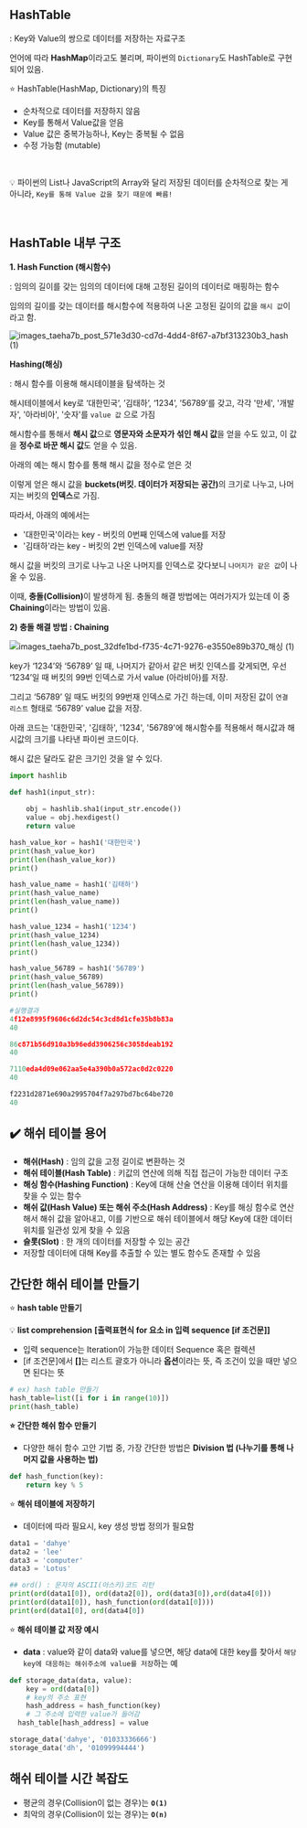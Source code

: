 ## HashTable

: Key와 Value의 쌍으로 데이터를 저장하는 자료구조

언어에 따라 **HashMap**이라고도 불리며, 파이썬의 `Dictionary`도 HashTable로 구현되어 있음.

⭐️ HashTable(HashMap, Dictionary)의 특징

- 순차적으로 데이터를 저장하지 않음
- Key를 통해서 Value값을 얻음
- Value 값은 중복가능하나, Key는 중복될 수 없음
- 수정 가능함 (mutable)

 

💡 파이썬의 List나 JavaScript의 Array와 달리
저장된 데이터를 순차적으로 찾는 게 아니라,
`Key를 통해 Value 값을 찾기 때문에 빠름!`

<br>

## HashTable 내부 구조

<b>1. Hash Function (해시함수)</b>

: 임의의 길이를 갖는 임의의 데이터에 대해 고정된 길이의 데이터로 매핑하는 함수

임의의 길이를 갖는 데이터를 해시함수에 적용하여 나온 고정된 길이의 값을 `해시 값`이라고 함.

![images_taeha7b_post_571e3d30-cd7d-4dd4-8f67-a7bf313230b3_hash (1)](https://user-images.githubusercontent.com/94473725/194716161-01a11960-c15d-40b0-98b9-d827fc51b1b9.png)



**Hashing(해싱)**

: 해시 함수를 이용해 해시테이블을 탐색하는 것

해시테이블에서 key로 ‘대한민국’, ’김태하’, ‘1234’, ’56789’를 갖고, 각각 '만세', '개발자', '아라비아', '숫자'를 `value 값` 으로 가짐

해시함수를 통해서 <b>해시 값</b>으로 <b>영문자와 소문자가 섞인 해시 값</b>을 얻을 수도 있고, 이 값을 <b>정수로 바꾼 해시 값</b>도 얻을 수 있음.

아래의 예는 해시 함수를 통해 해시 값을 정수로 얻은 것

이렇게 얻은 해시 값을 <b>buckets(버킷. 데이터가 저장되는 공간)</b>의 크기로 나누고, 나머지는 버킷의 **인덱스**로 가짐.

따라서, 아래의 예에서는

- '대한민국'이라는 key - 버킷의 0번째 인덱스에 value를 저장
- '김태하'라는 key - 버킷의 2번 인덱스에 value를 저장

해시 값을 버킷의 크기로 나누고 나온 나머지를 인덱스로 갖다보니 `나머지가 같은 값`이 나올 수 있음.

이때, <b>충돌(Collision)</b>이 발생하게 됨. 충돌의 해결 방법에는 여러가지가 있는데 이 중 <b>Chaining</b>이라는 방법이 있음.

**2) 충돌 해결 방법 : Chaining**

![images_taeha7b_post_32dfe1bd-f735-4c71-9276-e3550e89b370_해싱 (1)](https://user-images.githubusercontent.com/94473725/194710376-6dfd64c1-40a7-4a8f-b4ec-0acc432bbf60.png)

key가 ‘1234’와 ‘56789’ 일 때, 나머지가 같아서 같은 버킷 인덱스를 갖게되면, 우선 ‘1234’일 때 버킷의 99번 인덱스로 가서 value (아라비아)를 저장.

그리고 ‘56789’ 일 때도 버킷의 99번재 인덱스로 가긴 하는데, 이미 저장된 값이 `연결 리스트` 형태로 ‘56789’ value 값을 저장.

아래 코드는 '대한민국', '김태하', '1234', '56789'에 해시함수를 적용해서 해시값과 해시값의 크기를 나타낸 파이썬 코드이다.

해시 값은 달라도 같은 크기인 것을 알 수 있다.

```python
import hashlib

def hash1(input_str):
    
    obj = hashlib.sha1(input_str.encode())
    value = obj.hexdigest()
    return value

hash_value_kor = hash1('대한민국')
print(hash_value_kor)
print(len(hash_value_kor))
print()

hash_value_name = hash1('김태하')
print(hash_value_name)
print(len(hash_value_name))
print()

hash_value_1234 = hash1('1234')
print(hash_value_1234)
print(len(hash_value_1234))
print()

hash_value_56789 = hash1('56789')
print(hash_value_56789)
print(len(hash_value_56789))
print()

#실행결과
4f12e8995f9606c6d2dc54c3cd8d1cfe35b8b83a
40

86c871b56d910a3b96edd3906256c3058deab192
40

7110eda4d09e062aa5e4a390b0a572ac0d2c0220
40

f2231d2871e690a2995704f7a297bd7bc64be720
40
```

## ✔️ 해쉬 테이블 용어

- **해쉬(Hash)** : 임의 값을 고정 길이로 변환하는 것
- **해쉬 테이블(Hash Table)** : 키값의 연산에 의해 직접 접근이 가능한 데이터 구조
- **해싱 함수(Hashing Function)** : Key에 대해 산술 연산을 이용해 데이터 위치를 찾을 수 있는 함수
- **해쉬 값(Hash Value) 또는 해쉬 주소(Hash Address)** : Key를 해싱 함수로 연산해서 해쉬 값을 알아내고, 이를 기반으로 해쉬 테이블에서 해당 Key에 대한 데이터 위치를 일관성 있게 찾을 수 있음
- **슬롯(Slot)** : 한 개의 데이터를 저장할 수 있는 공간
- 저장할 데이터에 대해 Key를 추출할 수 있는 별도 함수도 존재할 수 있음

## **간단한 해쉬 테이블 만들기**

⭐️ **hash table 만들기**


💡 <b>list comprehension</b>
<b>[출력표현식 for 요소 in 입력 sequence [if 조건문]]</b>

- 입력 sequence는 Iteration이 가능한 데이터 Sequence 혹은 컬렉션
- [if 조건문]에서 <b>[]</b>는 리스트 괄호가 아니라 <b>옵션</b>이라는 뜻, 즉 조건이 있을 때만 넣으면 된다는 뜻



```python
# ex) hash table 만들기
hash_table=list([i for i in range(10)])
print(hash_table)
```

**⭐️ 간단한 해쉬 함수 만들기**

- 다양한 해쉬 함수 고안 기법 중, 가장 간단한 방법은 **Division 법 (나누기를 통해 나머지 값을 사용하는 법)**

```python
def hash_function(key):
	return key % 5
```

⭐️ **해쉬 테이블에 저장하기**

- 데이터에 따라 필요시, key 생성 방법 정의가 필요함

```python
data1 = 'dahye'
data2 = 'lee'
data3 = 'computer'
data3 = 'Lotus'

## ord() : 문자의 ASCII(아스키)코드 리턴
print(ord(data1[0]), ord(data2[0]), ord(data3[0]),ord(data4[0]))
print(ord(data1[0]), hash_function(ord(data1[0])))
print(ord(data1[0], ord(data4[0])
```

⭐️ **해쉬 테이블 값 저장 예시**

- <b>data</b> : value와 같이 data와 value를 넣으면, 해당 data에 대한 key를 찾아서 `해당 key에 대응하는 해쉬주소에 value를 저장`하는 예

```python
def storage_data(data, value):
	key = ord(data[0])
	# key의 주소 표현
	hash_address = hash_function(key)
	# 그 주소에 입력한 value가 들어감
  hash_table[hash_address] = value

storage_data('dahye', '01033336666')
storage_data('dh', '01099994444')
```

## 해쉬 테이블 시간 복잡도

- 평균의 경우(Collision이 없는 경우)는 **`O(1)`**
- 최악의 경우(Collision이 있는 경우)는 **`O(n)`**
